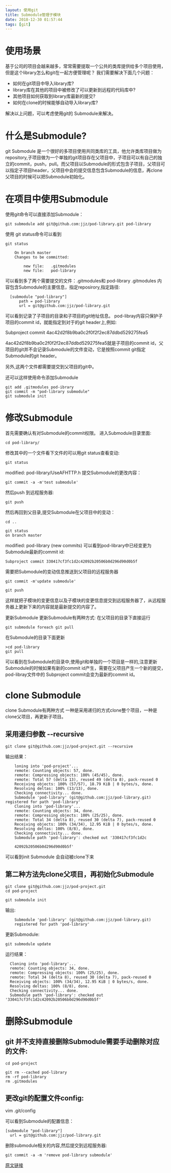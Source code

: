```yaml
---
layout: 使用git
title: Submodule管理子模块
date: 2018-12-30 01:57:44
tags: [git]
---
```


# 使用场景

基于公司的项目会越来越多，常常需要提取一个公共的类库提供给多个项目使用，但是这个library怎么和git在一起方便管理呢？
我们需要解决下面几个问题：

+ 如何在git项目中导入library库?
+ library库在其他的项目中被修改了可以更新到远程的代码库中?
+ 其他项目如何获取到library库最新的提交?
+ 如何在clone的时候能够自动导入library库?

解决以上问题，可以考虑使用git的 Submodule来解决。

# 什么是Submodule?
git Submodule 是一个很好的多项目使用共同类库的工具，他允许类库项目做为repository,子项目做为一个单独的git项目存在父项目中，子项目可以有自己的独立的commit，push，pull。而父项目以Submodule的形式包含子项目，父项目可以指定子项目header，父项目中会的提交信息包含Submodule的信息，再clone父项目的时候可以把Submodule初始化。

# 在项目中使用Submodule
使用git命令可以直接添加Submodule：

```
git submodule add git@github.com:jjz/pod-library.git pod-library
```

使用 git status命令可以看到

```
git status

    On branch master
    Changes to be committed:
    
        new file:   .gitmodules
        new file:   pod-library
```

可以看到多了两个需要提交的文件：.gitmodules和 pod-library 
.gitmodules 内容包含Submodule的主要信息，指定reposirory,指定路径:

```
  [submodule "pod-library"]
      path = pod-library
      url = git@github.com:jjz/pod-library.git
```

可以看到记录了子项目的目录和子项目的git地址信息。
pod-libray内容只保护子项目的commit id，就能指定到对于的git header上,例如:

Subproject commit 4ac42d2f8b9ba0c2f0f2f2ec87ddbd529275fea5

4ac42d2f8b9ba0c2f0f2f2ec87ddbd529275fea5就是子项目的commit id，父项目的git并不会记录Submodule的文件变动，它是按照commit git指定Submodule的git header。

另外,这两个文件都需要提交到父项目的git中。

还可以这样使用命令添加Submodule

```
git add .gitmodules pod-ibrary
git commit -m "pod-library submodule"
git submodule init
```

# 修改Submodule
首先需要确认有对Submodule的commit权限。
进入Submodule目录里面:

```
cd pod-library/
```

修改其中的一个文件看下文件的可以用git status查看变动:

```
git status
```

modified: pod-library/UseAFHTTP.h
提交Submodule的更改内容：

```
git commit -a -m'test submodule'
```

然后push 到远程服务器:

```
git push
```

然后再回到父目录,提交Submodule在父项目中的变动：

```
cd ..

git status
on branch master
```

modified: pod-library (new commits)
可以看到pod-library中已经变更为Submodule最新的commit id:

```
Subproject commit 330417cf3fc1d2c42092b20506b0d296d90d0b5f
```

需要把Submodule的变动信息推送到父项目的远程服务器

```
git commit -m'update submodule'

git push
```

这样就把子模块的变更信息以及子模块的变更信息提交到远程服务器了，从远程服务器上更新下来的内容就是最新提交的内容了。

更新Submodule
更新Submodule有两种方式:
在父项目的目录下直接运行

```
git submodule foreach git pull
```

在Submodule的目录下面更新

```
>cd pod-library
git pull
```

可以看到在Submodule的目录中,使用git和单独的一个项目是一样的,注意更新Submodule的时候如果有新的commit id产生，需要在父项目产生一个新的提交，pod-libray文件中的 Subproject commit会变为最新的commit id。

# clone Submodule
clone Submodule有两种方式 一种是采用递归的方式clone整个项目，一种是clone父项目，再更新子项目。

## 采用递归参数 --recursive

```
git clone git@github.com:jjz/pod-project.git --recursive
```

输出结果：
```
    loning into 'pod-project'...
    remote: Counting objects: 57, done.
    remote: Compressing objects: 100% (45/45), done.
    remote: Total 57 (delta 13), reused 49 (delta 8), pack-reused 0
    Receiving objects: 100% (57/57), 18.79 KiB | 0 bytes/s, done.
    Resolving deltas: 100% (13/13), done.
    Checking connectivity... done.
    Submodule 'pod-library' (git@github.com:jjz/pod-library.git) registered for path 'pod-library'
    Cloning into 'pod-library'...
    remote: Counting objects: 34, done.
    remote: Compressing objects: 100% (25/25), done.
    remote: Total 34 (delta 8), reused 30 (delta 7), pack-reused 0
    Receiving objects: 100% (34/34), 12.95 KiB | 0 bytes/s, done.
    Resolving deltas: 100% (8/8), done.
    Checking connectivity... done.
    Submodule path 'pod-library': checked out '330417cf3fc1d2c
    
    42092b20506b0d296d90d0b5f'
```

可以看到init Submodule 会自动被clone下来

## 第二种方法先clone父项目，再初始化Submodule

```
git clone git@github.com:jjz/pod-project.git
cd pod-project

git submodule init
```

输出:

```
    Submodule 'pod-library' (git@github.com:jjz/pod-library.git) 
    registered for path 'pod-library'
```
更新Submodule:

```
git submodule update
```

运行结果：

```
  Cloning into 'pod-library'...
  remote: Counting objects: 34, done.
  remote: Compressing objects: 100% (25/25), done.
  remote: Total 34 (delta 8), reused 30 (delta 7), pack-reused 0
  Receiving objects: 100% (34/34), 12.95 KiB | 0 bytes/s, done.
  Resolving deltas: 100% (8/8), done.
  Checking connectivity... done.
  Submodule path 'pod-library': checked out '330417cf3fc1d2c42092b20506b0d296d90d0b5f'
```

# 删除Submodule
## git 并不支持直接删除Submodule需要手动删除对应的文件:

```
cd pod-project

git rm --cached pod-library
rm -rf pod-library
rm .gitmodules
```

## 更改git的配置文件config:
vim .git/config

可以看到Submodule的配置信息：
```
[submodule "pod-library"]
  url = git@github.com:jjz/pod-library.git
```
删除submodule相关的内容,然后提交到远程服务器:

```
git commit -a -m 'remove pod-library submodule'
```

[原文链接](https://segmentfault.com/a/1190000003076028)